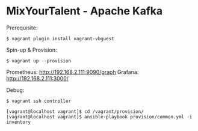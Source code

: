 # MixYourTalent - Apache Kafka


Prerequisite:

```
$ vagrant plugin install vagrant-vbguest 
```

Spin-up & Provision:

```
$ vagrant up --provision
```

Prometheus: http://192.168.2.111:9090/graph
Grafana: http://192.168.2.111:3000/ 

Debug:

```
$ vagrant ssh controller
```

```
[vagrant@localhost vagrant]$ cd /vagrant/provision/
[vagrant@localhost vagrant]$ ansible-playbook provision/common.yml -i inventory 
```